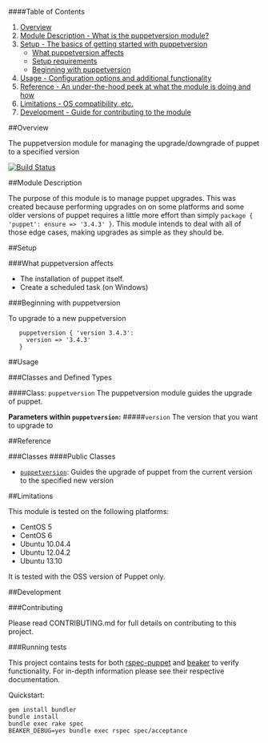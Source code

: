 ####Table of Contents

1. [Overview](#overview)
2. [Module Description - What is the puppetversion module?](#module-description)
3. [Setup - The basics of getting started with puppetversion](#setup)
    * [What puppetversion affects](#what-puppetversion-affects)
    * [Setup requirements](#setup-requirements)
    * [Beginning with puppetversion](#beginning-with-puppetversion)
4. [Usage - Configuration options and additional functionality](#usage)
5. [Reference - An under-the-hood peek at what the module is doing and how](#reference)
5. [Limitations - OS compatibility, etc.](#limitations)
6. [Development - Guide for contributing to the module](#development)

##Overview

The puppetversion module for managing the upgrade/downgrade of puppet to a specified version

[![Build
Status](https://secure.travis-ci.org/opentable/puppet-puppetversion.png)](https://secure.travis-ci.org/opentable/puppet-puppetversion.png)

##Module Description

The purpose of this module is to manage puppet upgrades. This was created because performing upgrades on on some platforms and some older
versions of puppet requires a little more effort than simply ```package { 'puppet': ensure => '3.4.3' }```. This module intends to deal
with all of those edge cases, making upgrades as simple as they should be.

##Setup

###What puppetversion affects

* The installation of puppet itself.
* Create a scheduled task (on Windows)

###Beginning with puppetversion

To upgrade to a new puppetversion

```puppet
   puppetversion { 'version 3.4.3':
     version => '3.4.3'
   }
```

##Usage

###Classes and Defined Types

####Class: `puppetversion`
The puppetversion module guides the upgrade of puppet.

**Parameters within `puppetversion`:**
#####`version`
The version that you want to upgrade to


##Reference

###Classes
####Public Classes
* [`puppetversion`](#class-puppetversion): Guides the upgrade of puppet from the current version to the specified new version

##Limitations

This module is tested on the following platforms:

* CentOS 5
* CentOS 6
* Ubuntu 10.04.4
* Ubuntu 12.04.2
* Ubuntu 13.10

It is tested with the OSS version of Puppet only.

##Development

###Contributing

Please read CONTRIBUTING.md for full details on contributing to this project.

###Running tests

This project contains tests for both [rspec-puppet](http://rspec-puppet.com/) and [beaker](https://github.com/puppetlabs/beaker) to verify functionality. For in-depth information please see their respective documentation.

Quickstart:

    gem install bundler
    bundle install
    bundle exec rake spec
	BEAKER_DEBUG=yes bundle exec rspec spec/acceptance

